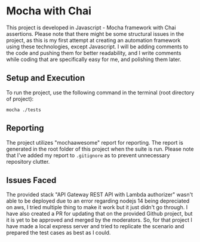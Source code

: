﻿# Mocha with Chai
This project is developed in Javascript - Mocha framework with Chai assertions. Please note that there might be some structural issues in the project, as this is my first attempt at creating an automation framework using these technologies, except Javascript. I will be adding comments to the code and pushing them for better readability,  and I write comments while coding that are specifically easy for me, and polishing them later.


## Setup and Execution
To run the project, use the following command in the terminal (root directory of project):
```shell
mocha ./tests
```


## Reporting

The project utilizes "mochaawesome" report for reporting. The report is generated in the root folder of this project when the suite is run. Please note that I've added my report to `.gitignore` as to prevent unnecessary repository clutter.



## Issues Faced
The provided stack "API Gateway REST API with Lambda authorizer" wasn't able to be deployed due to an error regarding nodejs 14 being depreciated on aws, I tried multiple thing to make it work but it just didn't go through. I have also created a PR for updating that on the provided Github project, but it is yet to be approved and merged by the moderators. So, for that project I have made a local express server and tried to replicate the scenario and prepared the test cases as best as I could.
